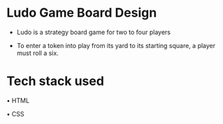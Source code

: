 # Ludo Game Board Design

- Ludo is a strategy board game for two to four players

- To enter a token into play from its yard to its starting square, a player must roll a six.

# Tech stack used

• HTML

• CSS


